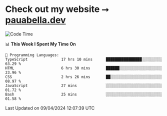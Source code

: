 # Check out my website ⭢ [pauabella.dev](https://pauabella.dev)

<!--START_SECTION:waka-->
![Code Time](http://img.shields.io/badge/Code%20Time-3%2C189%20hrs%2056%20mins-blue)

📊 **This Week I Spent My Time On** 

```text
💬 Programming Languages: 
TypeScript               17 hrs 10 mins      ████████████████░░░░░░░░░   63.29 % 
HTML                     6 hrs 30 mins       ██████░░░░░░░░░░░░░░░░░░░   23.96 % 
CSS                      2 hrs 26 mins       ██░░░░░░░░░░░░░░░░░░░░░░░   08.97 % 
JavaScript               27 mins             ░░░░░░░░░░░░░░░░░░░░░░░░░   01.72 % 
Bash                     25 mins             ░░░░░░░░░░░░░░░░░░░░░░░░░   01.58 % 
```


 Last Updated on 09/04/2024 12:07:39 UTC
<!--END_SECTION:waka-->
